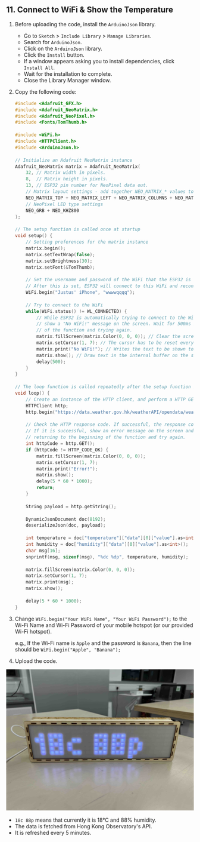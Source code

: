 ## 11. Connect to WiFi & Show the Temperature

1. Before uploading the code, install the `ArduinoJson` library.

    - Go to `Sketch` > `Include Library` > `Manage Libraries`.
    - Search for `ArduinoJson`.
    - Click on the `ArduinoJson` library.
    - Click the `Install` button.
    - If a window appears asking you to install dependencies, click `Install All`.
    - Wait for the installation to complete.
    - Close the Library Manager window.

2. Copy the following code:

   ```C++
   #include <Adafruit_GFX.h>
   #include <Adafruit_NeoMatrix.h>
   #include <Adafruit_NeoPixel.h>
   #include <Fonts/TomThumb.h>
   
   #include <WiFi.h>
   #include <HTTPClient.h>
   #include <ArduinoJson.h>
   
   // Initialize an Adafruit NeoMatrix instance
   Adafruit_NeoMatrix matrix = Adafruit_NeoMatrix(
       32, // Matrix width in pixels.
       8,  // Matrix height in pixels.
       13, // ESP32 pin number for NeoPixel data out.
       // Matrix layout settings - add together NEO_MATRIX_* values to declare orientation, rotation, etc.
       NEO_MATRIX_TOP + NEO_MATRIX_LEFT + NEO_MATRIX_COLUMNS + NEO_MATRIX_PROGRESSIVE + NEO_MATRIX_ZIGZAG,
       // NeoPixel LED type settings
       NEO_GRB + NEO_KHZ800
   );
   
   // The setup function is called once at startup
   void setup() {
       // Setting preferences for the matrix instance
       matrix.begin();
       matrix.setTextWrap(false);
       matrix.setBrightness(30);
       matrix.setFont(&TomThumb);
   
       // Set the username and password of the WiFi that the ESP32 is supposed to connect to.
       // After this is set, ESP32 will connect to this WiFi and reconnect to it automatically when disconnected later.
       WiFi.begin("Justus' iPhone", "wwwwqqqq");
   
       // Try to connect to the WiFi
       while(WiFi.status() != WL_CONNECTED) {
           // While ESP32 is automatically trying to connect to the WiFi in the background,
           // show a "No WiFi!" message on the screen. Wait for 500ms before returning to the beginning
           // of the function and trying again.
           matrix.fillScreen(matrix.Color(0, 0, 0)); // Clear the screen
           matrix.setCursor(1, 7); // The cursor has to be reset everytime before printing something on the screen
           matrix.print("No WiFi!"); // Writes the text to be shown to the internal buffer
           matrix.show(); // Draw text in the internal buffer on the screen
           delay(500);
       }
   }
   
   // The loop function is called repeatedly after the setup function is finished.
   void loop() {
       // Create an instance of the HTTP client, and perform a HTTP GET request to the below URL.
       HTTPClient http;
       http.begin("https://data.weather.gov.hk/weatherAPI/opendata/weather.php?dataType=rhrread");
   
       // Check the HTTP response code. If successful, the response code should be 200.
       // If it is successful, show an error message on the screen and wait for 1 second before
       // returning to the beginning of the function and try again.
       int httpCode = http.GET();
       if (httpCode != HTTP_CODE_OK) {
           matrix.fillScreen(matrix.Color(0, 0, 0));
           matrix.setCursor(1, 7);
           matrix.print("Error!");
           matrix.show();
           delay(5 * 60 * 1000);
           return;
       }
   
       String payload = http.getString();
   
       DynamicJsonDocument doc(8192);
       deserializeJson(doc, payload);
       
       int temperature = doc["temperature"]["data"][0]["value"].as<int>();
       int humidity = doc["humidity"]["data"][0]["value"].as<int>();
       char msg[16];
       snprintf(msg, sizeof(msg), "%dc %dp", temperature, humidity);
   
       matrix.fillScreen(matrix.Color(0, 0, 0));
       matrix.setCursor(1, 7);
       matrix.print(msg);
       matrix.show();
   
       delay(5 * 60 * 1000);
   }
   ```

3. Change `WiFi.begin("Your WiFi Name", "Your WiFi Password");` to the Wi-Fi Name and Wi-Fi Password of your mobile
   hotspot (or our provided Wi-Fi hotspot).

   e.g., If the Wi-Fi name is `Apple` and the password is `Banana`, then the line should be `WiFi.begin("Apple",
   "Banana");`

4. Upload the code.

![](result.jpg)

- `18c 88p` means that currently it is 18°C and 88% humidity.
- The data is fetched from Hong Kong Observatory's API.
- It is refreshed every 5 minutes.